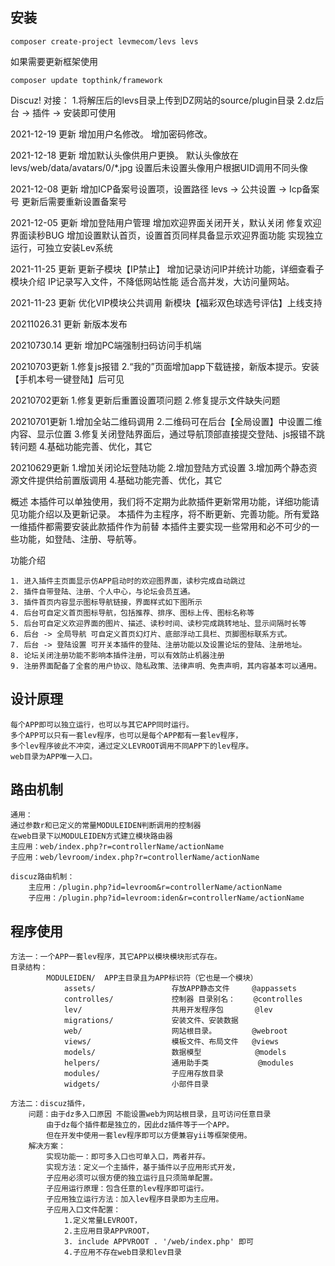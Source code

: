 
## 安装

~~~
composer create-project levmecom/levs levs
~~~

如果需要更新框架使用
~~~
composer update topthink/framework
~~~

Discuz! 对接：
1.将解压后的levs目录上传到DZ网站的source/plugin目录 
2.dz后台 -> 插件 -> 安装即可使用

2021-12-19 更新
    增加用户名修改。
    增加密码修改。

2021-12-18 更新
    增加默认头像供用户更换。
    默认头像放在levs/web/data/avatars/0/*.jpg
    设置后未设置头像用户根据UID调用不同头像

2021-12-08 更新
    增加ICP备案号设置项，设置路径 levs -> 公共设置 -> Icp备案号
    更新后需要重新设置备案号

2021-12-05 更新
    增加登陆用户管理
    增加欢迎界面关闭开关，默认关闭
    修复欢迎界面读秒BUG
    增加设置默认首页，设置首页同样具备显示欢迎界面功能
    实现独立运行，可独立安装Lev系统

2021-11-25 更新
    更新子模块【IP禁止】
    增加记录访问IP并统计功能，详细查看子模块介绍
    IP记录写入文件，不降低网站性能
    适合高并发，大访问量网站。

2021-11-23 更新
    优化VIP模块公共调用
    新模块【福彩双色球选号评估】上线支持

20211026.31 更新
新版本发布

20210730.14 更新
增加PC端强制扫码访问手机端

20210703更新
   1.修复js报错
   2.“我的”页面增加app下载链接，新版本提示。安装【手机本号一键登陆】后可见

20210702更新
   1.修复更新后重置设置项问题
   2.修复提示文件缺失问题

20210701更新
   1.增加全站二维码调用
   2.二维码可在后台【全局设置】中设置二维内容、显示位置
   3.修复关闭登陆界面后，通过导航顶部直接提交登陆、js报错不跳转问题
   4.基础功能完善、优化，其它

20210629更新
   1.增加关闭论坛登陆功能
   2.增加登陆方式设置
   3.增加两个静态资源文件提供给前置版调用
   4.基础功能完善、优化，其它

概述
本插件可以单独使用，我们将不定期为此款插件更新常用功能，详细功能请见功能介绍以及更新记录。
本插件为主程序，将不断更新、完善功能。所有爱路一维插件都需要安装此款插件作为前替
本插件主要实现一些常用和必不可少的一些功能，如登陆、注册、导航等。

功能介绍
   
    1. 进入插件主页面显示仿APP启动时的欢迎图界面，读秒完成自动跳过
    2. 插件自带登陆、注册、个人中心，与论坛会员互通。
    3. 插件首页内容显示图标导航链接，界面样式如下图所示
    4. 后台可自定义首页图标导航，包括推荐、排序、图标上传、图标名称等
    5. 后台可自定义欢迎界面的图片、描述、读秒时间、读秒完成跳转地址、显示间隔时长等
    6. 后台 -> 全局导航 可自定义首页幻灯片、底部浮动工具栏、页脚图标联系方式。
    7. 后台 -> 登陆设置 可开关本插件的登陆、注册功能以及设置论坛的登陆、注册地址。
    8. 论坛关闭注册功能不影响本插件注册，可以有效防止机器注册
    9. 注册界面配备了全套的用户协议、隐私政策、法律声明、免责声明，其内容基本可以通用。

设计原理
-------------------
    每个APP即可以独立运行，也可以与其它APP同时运行。
    多个APP可以只有一套lev程序，也可以是每个APP都有一套lev程序，
    多个lev程序彼此不冲突，通过定义LEVROOT调用不同APP下的lev程序。
    web目录为APP唯一入口。
    
路由机制
-------------------

    通用：
    通过参数r和已定义的常量MODULEIDEN判断调用的控制器
    在web目录下以MODULEIDEN方式建立模块路由器
    主应用：web/index.php?r=controllerName/actionName
    子应用：web/levroom/index.php?r=controllerName/actionName

    discuz路由机制：
        主应用：/plugin.php?id=levroom&r=controllerName/actionName
        子应用：/plugin.php?id=levroom:iden&r=controllerName/actionName
        
        


程序使用
-------------------
    方法一：一个APP一套lev程序，其它APP以模块模块形式存在。
    目录结构：
            MODULEIDEN/  APP主目录且为APP标识符（它也是一个模块）
                assets/                 存放APP静态文件     @appassets
                controlles/             控制器 目录别名：    @controlles
                lev/                    共用开发程序包       @lev
                migrations/             安装文件、安装数据 
                web/                    网站根目录。        @webroot
                views/                  模板文件、布局文件   @views
                models/                 数据模型            @models
                helpers/                通用助手类           @modules
                modules/                子应用存放目录
                widgets/                小部件目录

    方法二：discuz插件，
        问题：由于dz多入口原因 不能设置web为网站根目录，且可访问任意目录
            由于dz每个插件都是独立的，因此dz插件等于一个APP。
            但在开发中使用一套lev程序即可以方便兼容yii等框架使用。
        解决方案：
            实现功能一：即可多入口也可单入口，两者并存。
            实现方法：定义一个主插件，基于插件以子应用形式开发，
            子应用必须可以很方便的独立运行且只须简单配置。
            子应用运行原理：包含任意的lev程序即可运行。
            子应用独立运行方法：加入lev程序目录即为主应用。
            子应用入口文件配置：
                1.定义常量LEVROOT，
                2.主应用目录APPVROOT，
                3. include APPVROOT . '/web/index.php' 即可
                4.子应用不存在web目录和lev目录

